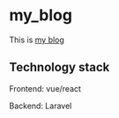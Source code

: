 # my_blog

This is [my blog](http://naoge.rinue.top/)

## Technology stack

Frontend: vue/react

Backend: Laravel
